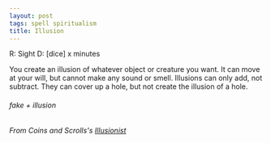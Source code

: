 ```yaml
---
layout: post
tags: spell spiritualism
title: Illusion
---
```

R: Sight  D: [dice] x minutes

You create an illusion of whatever object or creature you want. It can move at your will, but cannot make any sound or smell. Illusions can only add, not subtract. They can cover up a hole, but not create the illusion of a hole.
 
###### fake + illusion
###### From Coins and Scrolls's [Illusionist](https://coinsandscrolls.blogspot.com/2017/03/osr-illusionist-wizards.html)
